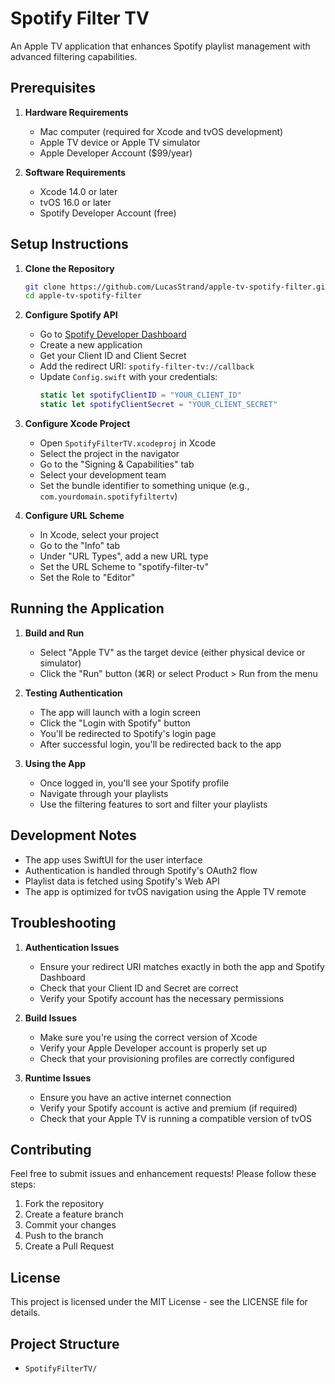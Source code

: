 # Spotify Filter TV

An Apple TV application that enhances Spotify playlist management with advanced filtering capabilities.

## Prerequisites

1. **Hardware Requirements**
   - Mac computer (required for Xcode and tvOS development)
   - Apple TV device or Apple TV simulator
   - Apple Developer Account ($99/year)

2. **Software Requirements**
   - Xcode 14.0 or later
   - tvOS 16.0 or later
   - Spotify Developer Account (free)

## Setup Instructions

1. **Clone the Repository**
   ```bash
   git clone https://github.com/LucasStrand/apple-tv-spotify-filter.git
   cd apple-tv-spotify-filter
   ```

2. **Configure Spotify API**
   - Go to [Spotify Developer Dashboard](https://developer.spotify.com/dashboard)
   - Create a new application
   - Get your Client ID and Client Secret
   - Add the redirect URI: `spotify-filter-tv://callback`
   - Update `Config.swift` with your credentials:
     ```swift
     static let spotifyClientID = "YOUR_CLIENT_ID"
     static let spotifyClientSecret = "YOUR_CLIENT_SECRET"
     ```

3. **Configure Xcode Project**
   - Open `SpotifyFilterTV.xcodeproj` in Xcode
   - Select the project in the navigator
   - Go to the "Signing & Capabilities" tab
   - Select your development team
   - Set the bundle identifier to something unique (e.g., `com.yourdomain.spotifyfiltertv`)

4. **Configure URL Scheme**
   - In Xcode, select your project
   - Go to the "Info" tab
   - Under "URL Types", add a new URL type
   - Set the URL Scheme to "spotify-filter-tv"
   - Set the Role to "Editor"

## Running the Application

1. **Build and Run**
   - Select "Apple TV" as the target device (either physical device or simulator)
   - Click the "Run" button (⌘R) or select Product > Run from the menu

2. **Testing Authentication**
   - The app will launch with a login screen
   - Click the "Login with Spotify" button
   - You'll be redirected to Spotify's login page
   - After successful login, you'll be redirected back to the app

3. **Using the App**
   - Once logged in, you'll see your Spotify profile
   - Navigate through your playlists
   - Use the filtering features to sort and filter your playlists

## Development Notes

- The app uses SwiftUI for the user interface
- Authentication is handled through Spotify's OAuth2 flow
- Playlist data is fetched using Spotify's Web API
- The app is optimized for tvOS navigation using the Apple TV remote

## Troubleshooting

1. **Authentication Issues**
   - Ensure your redirect URI matches exactly in both the app and Spotify Dashboard
   - Check that your Client ID and Secret are correct
   - Verify your Spotify account has the necessary permissions

2. **Build Issues**
   - Make sure you're using the correct version of Xcode
   - Verify your Apple Developer account is properly set up
   - Check that your provisioning profiles are correctly configured

3. **Runtime Issues**
   - Ensure you have an active internet connection
   - Verify your Spotify account is active and premium (if required)
   - Check that your Apple TV is running a compatible version of tvOS

## Contributing

Feel free to submit issues and enhancement requests! Please follow these steps:

1. Fork the repository
2. Create a feature branch
3. Commit your changes
4. Push to the branch
5. Create a Pull Request

## License

This project is licensed under the MIT License - see the LICENSE file for details.

## Project Structure

- `SpotifyFilterTV/`